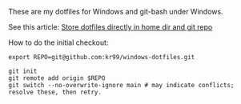These are my dotfiles for Windows and git-bash under Windows.

See this article: [Store dotfiles directly in home dir and git repo](https://dev.to/bowmanjd/store-home-directory-config-files-dotfiles-in-git-using-bash-zsh-or-powershell-a-simple-approach-without-a-bare-repo-2if7)

How to do the initial checkout:
```
export REPO=git@github.com:kr99/windows-dotfiles.git

git init
git remote add origin $REPO
git switch --no-overwrite-ignore main # may indicate conflicts; resolve these, then retry.
```
